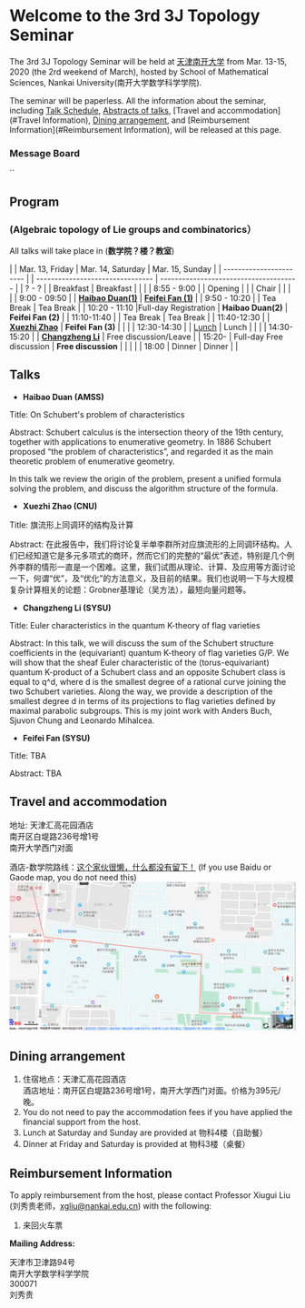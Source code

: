 # Welcome to the 3rd 3J Topology Seminar  

The 3rd 3J Topology Seminar will be held at [天津南开大学](http://sms.nankai.edu.cn) from Mar. 13-15, 2020 (the 2rd weekend of March), hosted by School of Mathematical Sciences, Nankai University(南开大学数学科学学院).

The seminar will be paperless. All the information about the seminar, including [Talk Schedule](#Program), [Abstracts of talks](#Talks), [Travel and accommodation](#Travel Information), [Dining arrangement](#Dining), and [Reimbursement Information](#Reimbursement Information), will be released at this page.

### Message Board
``


## <span id="Program">Program</span>  

### (Algebraic topology of Lie groups and combinatorics）  
All talks will take place in (**数学院？楼？教室**)  


|                         |   Mar. 13, Friday         |        Mar. 14, Saturday          |   Mar. 15, Sunday                      |
| ----------------------- |                           | --------------------------------  | -------------------------------------- |
|         ?   - ?       |                           |        Breakfast                  |      Breakfast                         |
|                                                                                                                                  |
|       8:55 - 9:00       |                           |           Opening                 |                                        |
|         Chair           |                           |                                   |                                        |
|       9:00 - 09:50      |   |      [**Haibao Duan(1)**](#Duan)        |      [**Feifei Fan (1)**](#Fan)          | 
|       9:50 - 10:20      |                           |          Tea Break                |         Tea Break                      |
|       10:20 - 11:10     |Full-day Registration   | **Haibao Duan(2)**  |    **Feifei Fan (2)** |
|       11:10-11:40       |                           |          Tea Break                |         Tea Break                      |
|       11:40-12:30       |                           |  [**Xuezhi Zhao**](#Zhao)  |   **Feifei Fan (3)**          | 
|                                                                                                                                  |
|       12:30-14:30       |                           |      [Lunch](#dining)             |        Lunch                           |
|                                                                                                                                 |
|       14:30-15:20       |                           |    [**Changzheng Li**](#Li)  |         Free discussion/Leave          |
|       15:20-       |  Full-day Free discussion |      **Free discussion**          |                                        |
|                                                                                        |
|       18:00             |      Dinner               |             Dinner                |                                        |
   







## <span id="Talks">Talks</span>    


- **<span id="Duan">Haibao Duan (AMSS)</span>**

Title: On Schubert's problem of characteristics

Abstract: Schubert calculus is the intersection theory of the 19th century, together with applications to enumerative geometry. In 1886 Schubert proposed “the problem of characteristics”, and regarded it as the main theoretic problem of enumerative geometry.

In this talk we review the origin of the problem, present a unified formula solving the problem, and discuss the algorithm structure of the formula.

- **<span id="Zhao">Xuezhi Zhao (CNU)</span>**

Title: 旗流形上同调环的结构及计算

Abstract: 在此报告中，我们将讨论复半单李群所对应旗流形的上同调环结构。人们已经知道它是多元多项式的商环，然而它们的完整的“最优”表述，特别是几个例外李群的情形一直是一个困难。这里，我们试图从理论、计算、及应用等方面讨论一下，何谓“优”，及“优化”的方法意义，及目前的结果。我们也说明一下与大规模复杂计算相关的论题：Grobner基理论（吴方法），最短向量问题等。


- **<span id="Li">Changzheng Li</span> (SYSU)**

Title: Euler characteristics in the quantum K-theory of flag varieties

Abstract: In this talk, we will discuss the sum of the Schubert structure coefficients in the (equivariant) quantum K-theory of flag varieties G/P. We will show that the sheaf Euler characteristic of the (torus-equivariant) quantum K-product of a Schubert class and an opposite Schubert class is equal to q^d, where d is the smallest degree of a rational curve joining the two Schubert varieties. Along the way, we provide a description of the smallest degree d in terms of its projections to flag varieties defined by maximal parabolic subgroups. This is my joint work with Anders Buch, Sjuvon Chung and Leonardo Mihalcea.


- **<span id="Fan">Feifei Fan</span> (SYSU)**

Title: TBA

Abstract: TBA


## <span id="Travel Information">Travel and accommodation</span>

地址: 天津汇高花园酒店   
     南开区白堤路236号增1号  
     南开大学西门对面

酒店-数学院路线：[这个家伙很懒，什么都没有留下！](pathnankai.jp2) 
(If you use Baidu or Gaode map, you do not need this)
![](pathnankai.jp2)


## <span id="Dining">Dining arrangement</span>

1.	住宿地点：天津汇高花园酒店   
    酒店地址：南开区白堤路236号增1号，南开大学西门对面。价格为395元/晚。
2.  You do not need to pay the accommodation fees if you have applied the financial support from the host.  
3.	<span id="dining">Lunch</span> at Saturday and Sunday are provided at 物科4楼（自助餐）  
4.	Dinner at Friday and Saturday is provided at 物科3楼（桌餐）  





##  <span id="Reimbursement Information">Reimbursement Information</span>  

To apply reimbursement from the host, please contact Professor Xiugui Liu (刘秀贵老师，xgliu@nankai.edu.cn) with the following:

1.	来回火车票  

**Mailing Address:**  

天津市卫津路94号  
南开大学数学科学学院    
300071  
刘秀贵   









